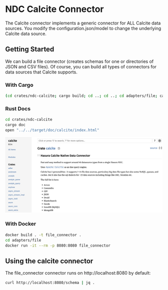 # NDC Calcite Connector

The Calcite connector implements a generic connector for ALL Calcite data sources. You modify the configuration.json/model to
change the underlying Calcite data source.

## Getting Started

We can build a file connector (creates schemas for one or directories of JSON and CSV files). Of course, you can build all types of connectors for data sources that Calcite supports.

### With Cargo

```sh
(cd crates/ndc-calcite; cargo build; cd ..; cd ..; cd adapters/file; cargo run --package ndc-calcite --bin ndc-calcite -- serve --configuration .)
```

### Rust Docs

```sh
cd crates/ndc-calcite
cargo doc
open "../../target/doc/calcite/index.html"
```
![RustDocs](./docs/rust_docs.png)


### With Docker

```sh
docker build . -t file_connector .
cd adapters/file
docker run -it --rm -p 8080:8080 file_connector
```

## Using the calcite connector

The file_connector connector runs on http://localhost:8080 by default:

```sh
curl http://localhost:8080/schema | jq .
```
